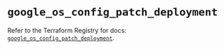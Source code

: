 # `google_os_config_patch_deployment`

Refer to the Terraform Registry for docs: [`google_os_config_patch_deployment`](https://registry.terraform.io/providers/hashicorp/google-beta/6.35.0/docs/resources/google_os_config_patch_deployment).
